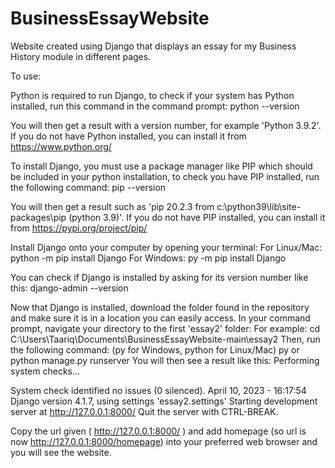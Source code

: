 # BusinessEssayWebsite

Website created using Django that displays an essay for my Business History module in different pages.

To use:


Python is required to run Django, to check if your system has Python installed, run this command in the command prompt:
  python --version

You will then get a result with a version number, for example 'Python 3.9.2'. If you do not have Python installed, you can install it from https://www.python.org/

To install Django, you must use a package manager like PIP which should be included in your python installation, to check you have PIP installed, run the following command:
  pip --version

You will then get a result such as 'pip 20.2.3 from c:\python39\lib\site-packages\pip (python 3.9)'. If you do not have PIP installed, you can install it from https://pypi.org/project/pip/


Install Django onto your computer by opening your terminal:
  For Linux/Mac:
    python -m pip install Django
  For Windows:
    py -m pip install Django
    
You can check if Django is installed by asking for its version number like this:
  django-admin --version
  
Now that Django is installed, download the folder found in the repository and make sure it is in a location you can easily access.
In your command prompt, navigate your directory to the first 'essay2' folder:
  For example:
    cd C:\Users\Taariq\Documents\BusinessEssayWebsite-main\essay2
Then, run the following command: (py for Windows, python for Linux/Mac)
  py or python manage.py runserver
You will then see a result like this:
  Performing system checks...

  System check identified no issues (0 silenced).
  April 10, 2023 - 16:17:54
  Django version 4.1.7, using settings 'essay2.settings'
  Starting development server at http://127.0.0.1:8000/
  Quit the server with CTRL-BREAK.
  
Copy the url given ( http://127.0.0.1:8000/ ) and add homepage (so url is now http://127.0.0.1:8000/homepage) into your preferred web browser and you will see the website.
